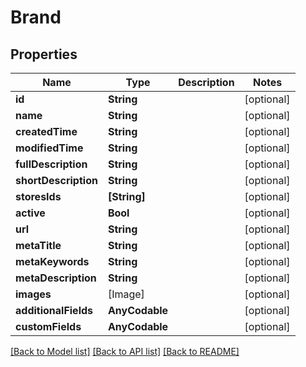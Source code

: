 # Brand

## Properties
Name | Type | Description | Notes
------------ | ------------- | ------------- | -------------
**id** | **String** |  | [optional] 
**name** | **String** |  | [optional] 
**createdTime** | **String** |  | [optional] 
**modifiedTime** | **String** |  | [optional] 
**fullDescription** | **String** |  | [optional] 
**shortDescription** | **String** |  | [optional] 
**storesIds** | **[String]** |  | [optional] 
**active** | **Bool** |  | [optional] 
**url** | **String** |  | [optional] 
**metaTitle** | **String** |  | [optional] 
**metaKeywords** | **String** |  | [optional] 
**metaDescription** | **String** |  | [optional] 
**images** | [Image] |  | [optional] 
**additionalFields** | **AnyCodable** |  | [optional] 
**customFields** | **AnyCodable** |  | [optional] 

[[Back to Model list]](../README.md#documentation-for-models) [[Back to API list]](../README.md#documentation-for-api-endpoints) [[Back to README]](../README.md)


